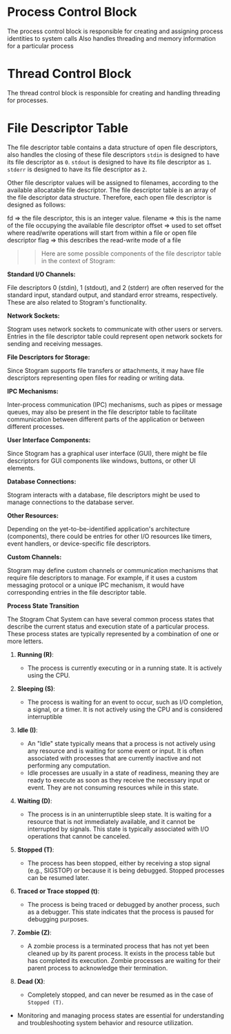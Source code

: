 # Process Control Block

The process control block is responsible for creating and assigning process identities to system calls
Also handles threading and memory information for a particular process

# Thread Control Block

The thread control block is responsible for creating and handling threading for processes.

# File Descriptor Table

The file descriptor table contains a data structure of open file descriptors, also handles the closing of these file descriptors
`stdin` is designed to have its file descriptor as `0`.
`stdout` is designed to have its file descriptor as `1`.
`stderr` is designed to have its file descriptor as `2`.

Other file descriptor values will be assigned to filenames, according to the available allocatable file descriptor.
The file descriptor table is an array of the file descriptor data structure. Therefore, each open file descriptor is designed as follows:

fd => the file descriptor, this is an integer value.
filename => this is the name of the file occupying the available file descriptor
offset => used to set offset where read/write operations will start from within a file or open file descriptor
flag => this describes the read-write mode of a file

>> Here are some possible components of the file descriptor table in the context of Stogram:

**Standard I/O Channels:**

File descriptors 0 (stdin), 1 (stdout), and 2 (stderr) are often reserved for the standard input, standard output, and standard error streams, respectively. These are also related to Stogram's functionality.

**Network Sockets:**

Stogram uses network sockets to communicate with other users or servers. Entries in the file descriptor table could represent open network sockets for sending and receiving messages.

**File Descriptors for Storage:**

Since Stogram supports file transfers or attachments, it may have file descriptors representing open files for reading or writing data.

**IPC Mechanisms:**

Inter-process communication (IPC) mechanisms, such as pipes or message queues, may also be present in the file descriptor table to facilitate communication between different parts of the application or between different processes.

**User Interface Components:**

Since Stogram has a graphical user interface (GUI), there might be file descriptors for GUI components like windows, buttons, or other UI elements.

**Database Connections:**

Stogram interacts with a database, file descriptors might be used to manage connections to the database server.

**Other Resources:**

Depending on the yet-to-be-identified application's architecture (components), there could be entries for other I/O resources like timers, event handlers, or device-specific file descriptors.

**Custom Channels:**

Stogram may define custom channels or communication mechanisms that require file descriptors to manage. For example, if it uses a custom messaging protocol or a unique IPC mechanism, it would have corresponding entries in the file descriptor table.

**Process State Transition**

The Stogram Chat System can have several common process states that describe the current status and execution state of a particular process. These process states are typically represented by a combination of one or more letters.

1. **Running (R)**:
	- The process is currently executing or in a running state. It is actively using the CPU.

2. **Sleeping (S)**:
	- The process is waiting for an event to occur, such as I/O completion, a signal, or a timer. It is not actively using the CPU and is considered interruptible

3. **Idle (I)**:
	- An "Idle" state typically means that a process is not actively using any resource and is waiting for some event or input. It is often associated with processes that are currently inactive and not performing any computation.
	- Idle processes are usually in a state of readiness, meaning they are ready to execute as soon as they receive the necessary input or event. They are not consuming resources while in this state.

4. **Waiting (D)**:
	- The process is in an uninterruptible sleep state. It is waiting for a resource that is not immediately available, and it cannot be interrupted by signals. This state is typically associated with I/O operations that cannot be canceled.

5. **Stopped (T)**:
	- The process has been stopped, either by receiving a stop signal (e.g., SIGSTOP) or because it is being debugged. Stopped processes can be resumed later.

6. **Traced or Trace stopped (t)**:
	- The process is being traced or debugged by another process, such as a debugger. This state indicates that the process is paused for debugging purposes.

7. **Zombie (Z)**:
	- A zombie process is a terminated process that has not yet been cleaned up by its parent process. It exists in the process table but has completed its execution. Zombie processes are waiting for their parent process to acknowledge their termination.

8. **Dead (X)**:
	- Completely stopped, and can never be resumed as in the case of `Stopped (T)`.

* Monitoring and managing process states are essential for understanding and troubleshooting system behavior and resource utilization.
